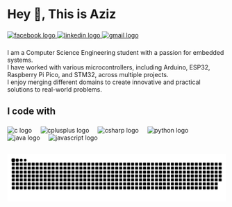 <h1 align="left">Hey 👋, This is Aziz</h1>

###

<div align="left">
  <a href="https://www.facebook.com/mohamedazizl/" target="_blank">
    <img src="https://img.shields.io/static/v1?message=Facebook&logo=facebook&label=&color=1877F2&logoColor=white&labelColor=&style=for-the-badge" height="21" alt="facebook logo"  />
  </a>
  <a href="https://www.linkedin.com/in/mohamed-aziz-lahdheri-09489a263/" target="_blank">
    <img src="https://img.shields.io/static/v1?message=LinkedIn&logo=linkedin&label=&color=0077B5&logoColor=white&labelColor=&style=for-the-badge" height="21" alt="linkedin logo"  />
  </a>
  <a href="mohamedaziz.lahdheri@ensi-uma.tn" target="_blank">
    <img src="https://img.shields.io/static/v1?message=Gmail&logo=gmail&label=&color=D14836&logoColor=white&labelColor=&style=for-the-badge" height="21" alt="gmail logo"  />
  </a>
</div>

###

<p align="left">I am a Computer Science Engineering student with a passion for embedded systems. <br>I have worked with various microcontrollers, including Arduino, ESP32, Raspberry Pi Pico, and STM32, across multiple projects.<br> I enjoy merging different domains to create innovative and practical solutions to real-world problems.</p>

###

<h2 align="left">I code with</h2>

###

<div align="left">
  <img src="https://cdn.jsdelivr.net/gh/devicons/devicon/icons/c/c-original.svg" height="40" alt="c logo"  />
  <img width="12" />
  <img src="https://cdn.jsdelivr.net/gh/devicons/devicon/icons/cplusplus/cplusplus-original.svg" height="40" alt="cplusplus logo"  />
  <img width="12" />
  <img src="https://cdn.jsdelivr.net/gh/devicons/devicon/icons/csharp/csharp-original.svg" height="40" alt="csharp logo"  />
  <img width="12" />
  <img src="https://cdn.jsdelivr.net/gh/devicons/devicon/icons/python/python-original.svg" height="40" alt="python logo"  />
  <img width="12" />
  <img src="https://cdn.jsdelivr.net/gh/devicons/devicon/icons/java/java-original.svg" height="40" alt="java logo"  />
  <img width="12" />
  <img src="https://cdn.jsdelivr.net/gh/devicons/devicon/icons/javascript/javascript-original.svg" height="40" alt="javascript logo"  />
</div>

###

<h2 align="left"></h2>

###

<img src="https://raw.githubusercontent.com/MedAziz218/MedAziz218/output/snake.svg" alt="Snake animation" />

###
